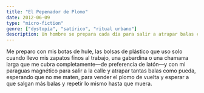 ```yaml
---
title: "El Pepenador de Plomo"
date: 2012-06-09
type: "micro-fiction"
genre: ["dystopía", "satírico", "ritual urbano"]
description: Un hombre se prepara cada día para salir a atrapar balas con su paraguas magnético. Las vende, espera más, y repite el ciclo hasta que muera. Una rutina absurda en un mundo donde la violencia es recurso.
---
```


Me preparo con mis botas de hule, las bolsas de plástico que uso solo cuando 
llevo mis zapatos finos al trabajo, una gabardina o una chamarra larga que me 
cubra completamente—de preferencia de latón—y con mi paraguas magnético para 
salir a la calle y atrapar tantas balas como pueda, esperando que no me maten, 
para vender el plomo de vuelta y esperar a que salgan más balas y repetir lo 
mismo hasta que muera.
